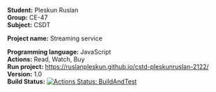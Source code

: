 __Student:__ Pleskun Ruslan  
__Group:__ CE-47  
__Subject:__ CSDT  

__Project name:__ Streaming service

__Programming language:__ JavaScript  
__Actions:__ Read, Watch, Buy  
__Run project:__ https://ruslanpleskun.github.io/cstd-pleskunruslan-2122/  
__Version:__ 1.0  
__Build Status:__ [![Actions Status: BuildAndTest](https://github.com/RuslanPleskun/github-actions-badge/workflows/BuildAndTest/badge.svg)](https://github.com/RuslanPleskun/github-actions-badge/actions?query=workflow%3A"BuildAndTest")
